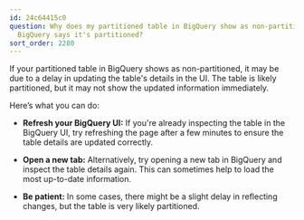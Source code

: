 ```yaml
---
id: 24c64415c0
question: Why does my partitioned table in BigQuery show as non-partitioned even though
  BigQuery says it's partitioned?
sort_order: 2280
---
```


If your partitioned table in BigQuery shows as non-partitioned, it may be due to a delay in updating the table's details in the UI. The table is likely partitioned, but it may not show the updated information immediately.

Here’s what you can do:

- **Refresh your BigQuery UI:** If you're already inspecting the table in the BigQuery UI, try refreshing the page after a few minutes to ensure the table details are updated correctly.

- **Open a new tab:** Alternatively, try opening a new tab in BigQuery and inspect the table details again. This can sometimes help to load the most up-to-date information.

- **Be patient:** In some cases, there might be a slight delay in reflecting changes, but the table is very likely partitioned.